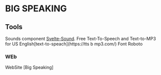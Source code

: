 # BIG SPEAKING

## Tools

Sounds component [Svelte-Sound](https://github.com/Rajaniraiyn/svelte-sound).
Free Text-To-Speech and Text-to-MP3 for US English[text-to-speach](https://tts b mp3.com/)
Font Roboto

### WEb

WebSite [Big Speaking]
